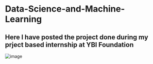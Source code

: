 # Data-Science-and-Machine-Learning

## Here I have posted the project done during my prject based internship at YBI Foundation

![image](https://github.com/SUDHANSU15GOUDA/Data-Science-and-Machine-Learning/assets/123532199/ba132dd8-a2c6-4c02-b47d-df031e900ee0)
